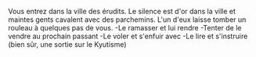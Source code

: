 Vous entrez dans la ville des érudits.
Le silence est d'or dans la ville et maintes gents cavalent avec des parchemins.
L'un d'eux laisse tomber un rouleau à quelques pas de vous.
-Le ramasser et lui rendre
-Tenter de le vendre au prochain passant
-Le voler et s'enfuir avec
-Le lire et s'instruire (bien sûr, une sortie sur le Kyutisme)
